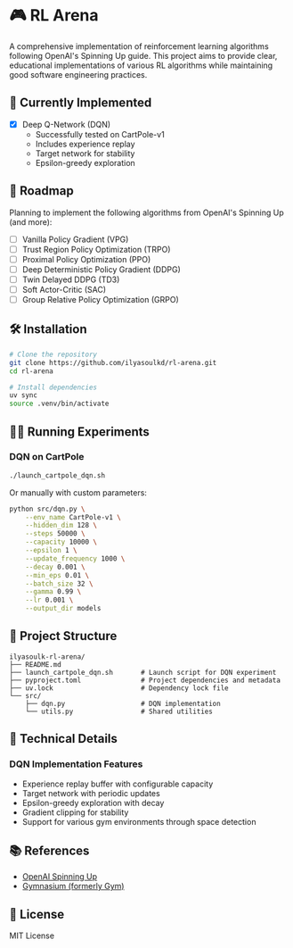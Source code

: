 # 🎮 RL Arena

A comprehensive implementation of reinforcement learning algorithms following OpenAI's Spinning Up guide. This project aims to provide clear, educational implementations of various RL algorithms while maintaining good software engineering practices.

## 🚀 Currently Implemented
- [x] Deep Q-Network (DQN)
  - Successfully tested on CartPole-v1
  - Includes experience replay
  - Target network for stability
  - Epsilon-greedy exploration

## 🎯 Roadmap
Planning to implement the following algorithms from OpenAI's Spinning Up (and more):
- [ ] Vanilla Policy Gradient (VPG)
- [ ] Trust Region Policy Optimization (TRPO)
- [ ] Proximal Policy Optimization (PPO)
- [ ] Deep Deterministic Policy Gradient (DDPG)
- [ ] Twin Delayed DDPG (TD3)
- [ ] Soft Actor-Critic (SAC)
- [ ] Group Relative Policy Optimization (GRPO)

## 🛠️ Installation

```bash
# Clone the repository
git clone https://github.com/ilyasoulkd/rl-arena.git
cd rl-arena

# Install dependencies
uv sync
source .venv/bin/activate

```

## 🏃‍♂️ Running Experiments

### DQN on CartPole

```bash
./launch_cartpole_dqn.sh
```

Or manually with custom parameters:

```bash
python src/dqn.py \
    --env_name CartPole-v1 \
    --hidden_dim 128 \
    --steps 50000 \
    --capacity 10000 \
    --epsilon 1 \
    --update_frequency 1000 \
    --decay 0.001 \
    --min_eps 0.01 \
    --batch_size 32 \
    --gamma 0.99 \
    --lr 0.001 \
    --output_dir models
```

## 📁 Project Structure
```
ilyasoulk-rl-arena/
├── README.md
├── launch_cartpole_dqn.sh       # Launch script for DQN experiment
├── pyproject.toml               # Project dependencies and metadata
├── uv.lock                      # Dependency lock file
└── src/
    ├── dqn.py                   # DQN implementation
    └── utils.py                 # Shared utilities
```

## 🔧 Technical Details

### DQN Implementation Features
- Experience replay buffer with configurable capacity
- Target network with periodic updates
- Epsilon-greedy exploration with decay
- Gradient clipping for stability
- Support for various gym environments through space detection

## 📚 References

- [OpenAI Spinning Up](https://spinningup.openai.com/)
- [Gymnasium (formerly Gym)](https://gymnasium.farama.org/)

## 📝 License

MIT License
